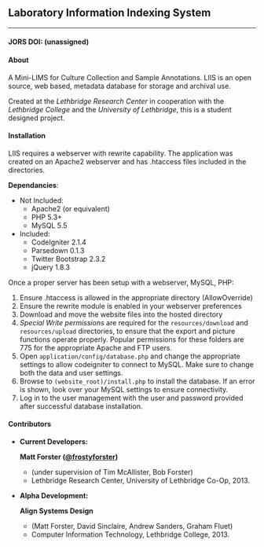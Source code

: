 ## Laboratory Information Indexing System
-----------------------------------------
#### JORS DOI: (unassigned)

#### About

A Mini-LIMS for Culture Collection and Sample Annotations.
LIIS is an open source, web based, metadata database for storage and archival use.

Created at the *Lethbridge Research Center* in cooperation with the *Lethbridge College* and the *University of Lethbridge*, this is a student designed project.


#### Installation

LIIS requires a webserver with rewrite capability. The application was created on an Apache2 webserver and has .htaccess files included in the directories.

**Dependancies**:
- Not Included:
	* Apache2 (or equivalent) 
	* PHP 5.3+
	* MySQL 5.5
- Included:
	* CodeIgniter 2.1.4 
	* Parsedown 0.1.3
	* Twitter Bootstrap 2.3.2
	* jQuery 1.8.3

Once a proper server has been setup with a webserver, MySQL, PHP:

1. Ensure .htaccess is allowed in the appropriate directory (AllowOverride)
2. Ensure the rewrite module is enabled in your webserver preferences
3. Download and move the website files into the hosted directory
4. *Special Write permissions* are required for the `resources/download` and `resources/upload` directories, to ensure that the export and picture functions operate properly. Popular permissions for these folders are 775 for the appropriate Apache and FTP users.
5. Open `application/config/database.php` and change the appropriate settings to allow codeigniter to connect to MySQL. Make sure to change both the data and user settings.
6. Browse to `(website_root)/install.php` to install the database. If an error is shown, look over your MySQL settings to ensure connectivity.
7. Log in to the user management with the user and password provided after successful database installation.

#### Contributors

* **Current Developers:**

	**Matt Forster ([@frostyforster][1])**

	* (under supervision of Tim McAllister, Bob Forster)
	* Lethbridge Research Center, University of Lethbridge Co-Op, 2013.
	
* **Alpha Development:**

	**Align Systems Design**

	* (Matt Forster, David Sinclaire, Andrew Sanders, Graham Fluet)
	* Computer Information Technology, Lethbridge College, 2013.

[1]: https://twitter.com/frostyforster
